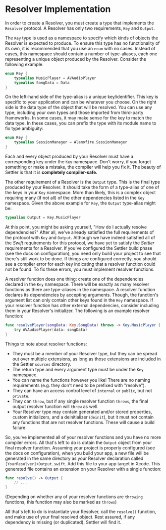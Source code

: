 # Resolver Implementation

In order to create a Resolver, you must create a type that implements the `Resolver` protocol.
A Resolver has only two requirements, `Key` and `Output`.

The `Key` type is used as a namespace to specify which kinds of objects the Resolver
is expected to produce. To ensure this type has no functionality of its own, it is recommended
that you use an `enum` with no cases. Instead of cases, this namespace should contain a
number of type-aliases, each one representing a unique object produced by the Resolver.
Consider the following example:

```swift
enum Key {
    typealias MusicPlayer = AVAudioPlayer
    typealias SongData = Data
}
```

On the left-hand side of the type-alias is a unique key/identifier. This key is specific to your
application and can be whatever you choose. On the right side is the data type of the object
that will be resolved. You can use any type, including your own types and those imported
from third-party frameworks. In some cases, it may make sense for the key to match the data
type. In these cases, you can prefix the type with its module name to fix type ambiguity:

```swift
enum Key {
    typealias SessionManager = Alamofire.SessionManager
}
```

Each and every object produced by your Resolver must have a corresponding key under the
`Key` namespace. Don't worry, if you forget something or make a mistake, the compiler will
help you fix it. The beauty of Settler is that it is **completely compiler-safe.**

The other requirement of a Resolver is the `Output` type. This is the final type produced by
your Resolver. It should take the form of a type-alias of one of the keys in your `Key` namespace.
More than likely, this is a complex object requiring many (if not all) of the other dependencies listed
in the `Key` namespace. Given the above example for `Key`, the `Output` type-alias might be:

```swift
typealias Output = Key.MusicPlayer
```

At this point, you might be asking yourself, "How do I actually resolve dependencies?" After all,
we've already satisfied the full requirements of the protocol with `Key` and `Output`. Although
we have indeed satisfied all of the *Swift* requirements for this protocol, we have yet to satisfy
the *Settler* requirements for a Resolver. If you've configured the Settler build phase (see the docs
on configuration), you need only build your project to see that there's still work to be done. If things
are configured correctly, you should see a compiler error for each key indicating that a resolver
function could not be found. To fix these errors, you must implement resolver functions.

A resolver function does one thing: create one of the dependencies declared in the `Key` namespace.
There will be exactly as many resolver functions as there are type-aliases in the namespace. A resolver
function declares its dependencies by accepting arguments. Though, the function's argument list can
only contain other keys found in the `Key` namespace. If your resolver function has other external
dependencies, consider including them in your Resolver's initializer. The following is an example
resolver function:

```swift
func resolvePlayer(songData: Key.SongData) throws -> Key.MusicPlayer {
    try AVAudioPlayer(data: songData)
}
```

Things to note about resolver functions:

* They must be a member of your Resolver type, but they can be spread out over multiple extensions,
as long as those extensions are included in the Settler `sources` directory.
* The return type and every argument type must be under the `Key` namespace.
* You can name the functions however you like! There are no naming requirements (e.g. they
don't need to be prefixed with "resolve").
* They can have an access control level of `internal` or `public`, but not `private`.
* They can `throw`, but if any single resolver function `throws`, the final output resolver function
will `throw` as well.
* Your Resolver type may contain generated and/or stored properties, custom initializers, and a
deinitializer (`deinit`), but it must not contain any functions that are not resolver functions. These
will cause a build failure.

So, you've implemented all of your resolver functions and you have no more compiler errors. All
that's left to do is obtain the `Output` object from your final resolver function. Assuming your project
is properly configured (see the docs on configuration), when you build your app, a new file will be
generated in the same directory as your Resolver declaration called
`[YourResolver]+Output.swift`. Add this file to your app target in Xcode. This generated
file contains an extension on your Resolver with a single function:

```swift
func resolve() -> Output {
    // ...
}
```

(Depending on whether any of your resolver functions are `throwing` functions, this function may
also be marked as `throws`)

All that's left to do is instantiate your Resolver, call the `resolve()` function, and make use of your
final resolved object. Rest assured, if any dependency is missing (or duplicated), Settler will find it.
